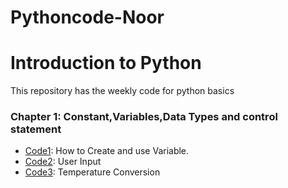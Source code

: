 # Pythoncode-Noor
# Introduction to Python
This repository has the weekly code for python basics
### Chapter 1: Constant,Variables,Data Types and control statement
* [Code1](https://github.com/NooR1609/Pythoncode-Noor/blob/main/code1.py): How to Create and use Variable.
* [Code2](https://github.com/NooR1609/Pythoncode-Noor/blob/main/code2.py): User Input
* [Code3](https://github.com/NooR1609/Pythoncode-Noor/blob/main/code3.py): Temperature Conversion
